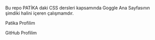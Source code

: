 Bu repo PATİKA daki CSS dersleri kapsamında Goggle Ana Sayfasının şimdiki halini içeren çalışmamdır.

Patika Profilim

GitHub Profilim